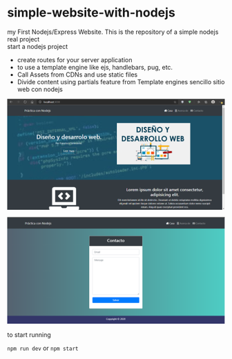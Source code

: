 # simple-website-with-nodejs
my First Nodejs/Express Website. This is the repository of a simple nodejs real project  
start a nodejs project
- create routes for your server application  
- to use a template engine like ejs, handlebars, pug, etc. 
- Call Assets from CDNs and use static files 
- Divide content using partials feature from Template engines sencillo sitio web con nodejs

![](https://github.com/FranciscoSanvicente/simple-website-with-nodejs/blob/main/Captura.PNG)

![](https://github.com/FranciscoSanvicente/simple-website-with-nodejs/blob/main/Captura2.PNG)

to start running

``` npm run dev ``` or
```npm start```
